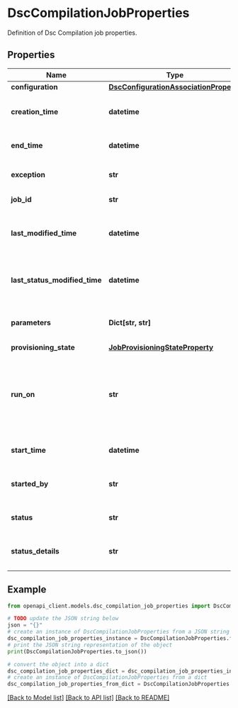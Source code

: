 # DscCompilationJobProperties

Definition of Dsc Compilation job properties.

## Properties

Name | Type | Description | Notes
------------ | ------------- | ------------- | -------------
**configuration** | [**DscConfigurationAssociationProperty**](DscConfigurationAssociationProperty.md) |  | [optional] 
**creation_time** | **datetime** | Gets the creation time of the job. | [optional] [readonly] 
**end_time** | **datetime** | Gets the end time of the job. | [optional] [readonly] 
**exception** | **str** | Gets the exception of the job. | [optional] [readonly] 
**job_id** | **str** | Gets the id of the job. | [optional] [readonly] 
**last_modified_time** | **datetime** | Gets the last modified time of the job. | [optional] [readonly] 
**last_status_modified_time** | **datetime** | Gets the last status modified time of the job. | [optional] [readonly] 
**parameters** | **Dict[str, str]** | Gets or sets the parameters of the job. | [optional] 
**provisioning_state** | [**JobProvisioningStateProperty**](JobProvisioningStateProperty.md) |  | [optional] 
**run_on** | **str** | Gets or sets the runOn which specifies the group name where the job is to be executed. | [optional] 
**start_time** | **datetime** | Gets the start time of the job. | [optional] [readonly] 
**started_by** | **str** | Gets the compilation job started by. | [optional] [readonly] 
**status** | **str** | Gets or sets the status of the job. | [optional] 
**status_details** | **str** | Gets or sets the status details of the job. | [optional] 

## Example

```python
from openapi_client.models.dsc_compilation_job_properties import DscCompilationJobProperties

# TODO update the JSON string below
json = "{}"
# create an instance of DscCompilationJobProperties from a JSON string
dsc_compilation_job_properties_instance = DscCompilationJobProperties.from_json(json)
# print the JSON string representation of the object
print(DscCompilationJobProperties.to_json())

# convert the object into a dict
dsc_compilation_job_properties_dict = dsc_compilation_job_properties_instance.to_dict()
# create an instance of DscCompilationJobProperties from a dict
dsc_compilation_job_properties_from_dict = DscCompilationJobProperties.from_dict(dsc_compilation_job_properties_dict)
```
[[Back to Model list]](../README.md#documentation-for-models) [[Back to API list]](../README.md#documentation-for-api-endpoints) [[Back to README]](../README.md)


